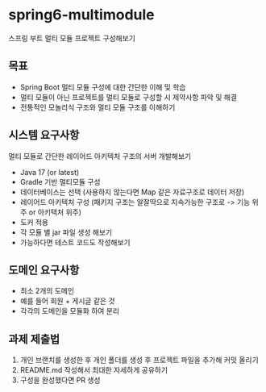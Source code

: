 # spring6-multimodule
스프링 부트 멀티 모듈 프로젝트 구성해보기

## 목표
- Spring Boot 멀티 모듈 구성에 대한 간단한 이해 및 학습
- 멀티 모듈이 아닌 프로젝트를 멀티 모듈로 구성할 시 제약사항 파악 및 해결
- 전통적인 모놀리식 구조와 멀티 모듈 구조를 이해하기

## 시스템 요구사항
멀티 모듈로 간단한 레이어드 아키텍처 구조의 서버 개발해보기
- Java 17 (or latest)
- Gradle 기반 멀티모듈 구성
- 데이터베이스는 선택 (사용하지 않는다면 Map 같은 자료구조로 데이터 저장)
- 레이어드 아키텍처 구성 (패키지 구조는 알잘딱으로 지속가능한 구조로 -> 기능 위주 or 아키텍처 위주)
- 도커 적용
- 각 모듈 별 jar 파일 생성 해보기
- 가능하다면 테스트 코드도 작성해보기

## 도메인 요구사항
- 최소 2개의 도메인 
- 예를 들어 회원 + 게시글 같은 것
- 각각의 도메인을 모듈화 하여 분리


## 과제 제출법
1. 개인 브랜치를 생성한 후 개인 폴더를 생성 후 프로젝트 파일을 추가해 커밋 올리기
2. README.md 작성해서 최대한 자세하게 공유하기
3. 구성을 완성했다면 PR 생성
